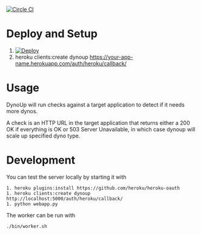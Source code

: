 [![Circle CI](https://circleci.com/gh/sibson/dynoup.svg?style=svg)](https://circleci.com/gh/sibson/dynoup)

# Deploy and Setup

  1. [![Deploy](https://www.herokucdn.com/deploy/button.png)](https://heroku.com/deploy)
  1. heroku clients:create dynoup https://your-app-name.herokuapp.com/auth/heroku/callback/

# Usage

DynoUp will run checks against a target application to detect if it needs more dynos.  

A check is an HTTP URL in the target application that returns either a 200 OK if everything is OK or 503 Server Unavailable, in which case dynoup will scale up specified dyno type.

# Development

You can test the server locally by starting it with

    1. heroku plugins:install https://github.com/heroku/heroku-oauth
    1. heroku clients:create dynoup http://localhost:5000/auth/heroku/callback/
    1. python webapp.py

The worker can be run with

    ./bin/worker.sh
